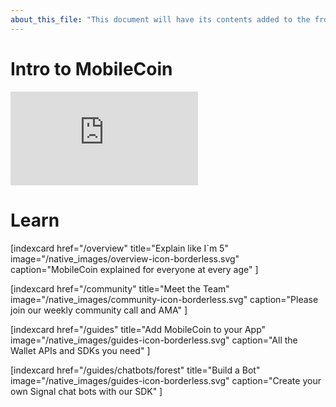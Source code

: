 ```yaml
---
about_this_file: "This document will have its contents added to the front page beneath the hero section and above the footer. Note that when mixing md and html, you must include line breaks so the interpreter knows to switch rules, and be aware than too much leading space might be read as a <code> block"
---
```


  
<h1 id="intro" className="text-center text-xl md:text-1.5xl mb-8">Intro to MobileCoin</h1>

<div className="section video-embed relative w-4/5 max-w-[800px] m-auto">
    <div className="pb-[56.25%] relative overflow-hidden rounded-lg">
        <iframe src="https://www.youtube.com/embed/DAyojx67Stg" title="YouTube video player" 
          frameborder="0" allow="accelerometer; autoplay; clipboard-write; encrypted-media; gyroscope; picture-in-picture" allowfullscreen 
        className="w-full h-full absolute inset-0"></iframe>
    </div>
</div>
    
  
<h1 id="community" className="text-center text-xl md:text-1.5xl mb-8">Learn </h1>
  
<div className="section index-cards">
<div className="width">
<div className="grid grid-cols-1 md:grid-cols-2 xl:grid-cols-4">

[indexcard href="/overview" title="Explain like I`m 5" image="/native_images/overview-icon-borderless.svg" 
    caption="MobileCoin explained for everyone at every age" ]
    
[indexcard href="/community" title="Meet the Team" image="/native_images/community-icon-borderless.svg"
    caption="Please join our weekly community call and AMA" ]
    
[indexcard href="/guides" title="Add MobileCoin to your App" image="/native_images/guides-icon-borderless.svg" 
    caption="All the Wallet APIs and SDKs you need" ]
  
[indexcard href="/guides/chatbots/forest" title="Build a Bot" image="/native_images/guides-icon-borderless.svg" 
    caption="Create your own Signal chat bots with our SDK" ]

</div>
</div>
</div>
    
